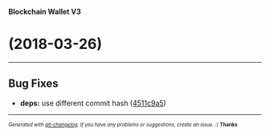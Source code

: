 __Blockchain Wallet V3__

#   (2018-03-26)



---

## Bug Fixes

- **deps:** use different commit hash
  ([4511c9a5](https://github.com/blockchain/My-Wallet-V3/commit/4511c9a5974c000b429f0048731c729682fda70d))



---
<sub><sup>*Generated with [git-changelog](https://github.com/rafinskipg/git-changelog). If you have any problems or suggestions, create an issue.* :) **Thanks** </sub></sup>